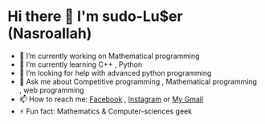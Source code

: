 <h1>Hi there 👋 I'm sudo-Lu$er (Nasroallah)</h1>

- 🔭 I’m currently working on Mathematical programming 
- 🌱 I’m currently learning C++ , Python 
- 🤔 I’m looking for help with advanced python programming
- 💬 Ask me about Competitive programming , Mathematical programming , web programming 
- 📫 How to reach me: <a href="https://facebook.com/hitar.nasr">Facebook</a> , <a href="https://instagram.com/hitar.nasr">Instagram</a> or <a href="hhitar9485@gmail.com">My Gmail</a>
- ⚡ Fun fact: Mathematics & Computer-sciences geek
